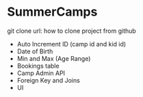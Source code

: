 # SummerCamps


git clone url: how to clone project from github
 
 
- Auto Increment ID (camp id and kid id)
- Date of Birth
- Min and Max (Age Range)
- Bookings table
- Camp Admin API
- Foreign Key and Joins
- UI